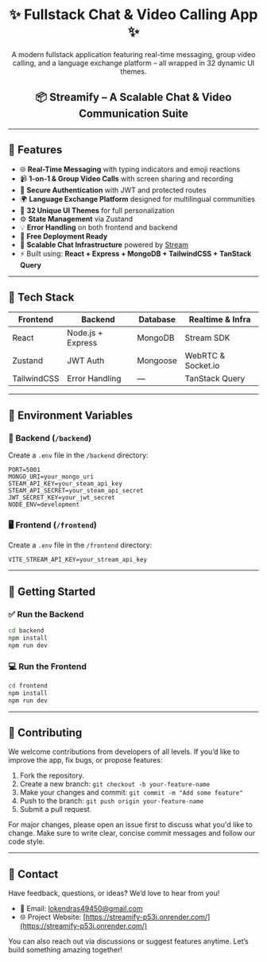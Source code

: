 <h1 align="center">✨ Fullstack Chat & Video Calling App ✨</h1>

<p align="center">
  A modern fullstack application featuring real-time messaging, group video calling, and a language exchange platform – all wrapped in 32 dynamic UI themes.
</p>

<h2 align="center">📦 Streamify – A Scalable Chat & Video Communication Suite</h2>

---

## 🚀 Features

- 🌐 **Real-Time Messaging** with typing indicators and emoji reactions
- 📹 **1-on-1 & Group Video Calls** with screen sharing and recording
- 🔐 **Secure Authentication** with JWT and protected routes
- 🌍 **Language Exchange Platform** designed for multilingual communities
- 🎨 **32 Unique UI Themes** for full personalization
- ⚙️ **State Management** via Zustand
- 💡 **Error Handling** on both frontend and backend
- 🚀 **Free Deployment Ready**
- 💬 **Scalable Chat Infrastructure** powered by [Stream](https://getstream.io)
- ⚡ Built using: **React + Express + MongoDB + TailwindCSS + TanStack Query**

---

## 🧠 Tech Stack

| Frontend    | Backend           | Database | Realtime & Infra   |
| ----------- | ----------------- | -------- | ------------------ |
| React       | Node.js + Express | MongoDB  | Stream SDK         |
| Zustand     | JWT Auth          | Mongoose | WebRTC & Socket.io |
| TailwindCSS | Error Handling    | —        | TanStack Query     |

---

## 🧪 Environment Variables

### 📂 Backend (`/backend`)

Create a `.env` file in the `/backend` directory:

```env
PORT=5001
MONGO_URI=your_mongo_uri
STEAM_API_KEY=your_steam_api_key
STEAM_API_SECRET=your_steam_api_secret
JWT_SECRET_KEY=your_jwt_secret
NODE_ENV=development
```

### 🖥️ Frontend (`/frontend`)

Create a `.env` file in the `/frontend` directory:

```env
VITE_STREAM_API_KEY=your_stream_api_key
```

---

## 🔧 Getting Started

### ✅ Run the Backend

```bash
cd backend
npm install
npm run dev
```

### 💻 Run the Frontend

```bash
cd frontend
npm install
npm run dev
```

---

## 🤝 Contributing

We welcome contributions from developers of all levels. If you’d like to improve the app, fix bugs, or propose features:

1. Fork the repository.
2. Create a new branch: `git checkout -b your-feature-name`
3. Make your changes and commit: `git commit -m "Add some feature"`
4. Push to the branch: `git push origin your-feature-name`
5. Submit a pull request.

For major changes, please open an issue first to discuss what you'd like to change.
Make sure to write clear, concise commit messages and follow our code style.

---

## 💬 Contact

Have feedback, questions, or ideas? We’d love to hear from you!

- 📧 Email: [lokendras49450@gmail.com](mailto:lokendras49450@gmail.com)
- 🌐 Project Website: [https://streamify-p53i.onrender.com/](https://streamify-p53i.onrender.com/)

You can also reach out via discussions or suggest features anytime. Let’s build something amazing together!
